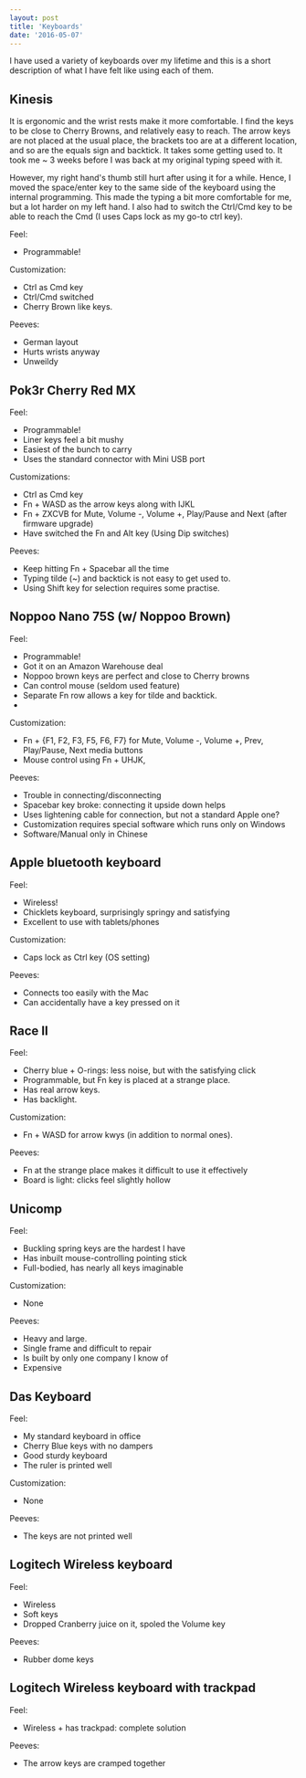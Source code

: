```yaml
---
layout: post
title: 'Keyboards'
date: '2016-05-07'
---
```


I have used a variety of keyboards over my lifetime and this is a short
description of what I have felt like using each of them.

## Kinesis

It is ergonomic and the wrist rests make it more comfortable. I find the keys
to be close to Cherry Browns, and relatively easy to reach. The arrow keys are
not placed at the usual place, the brackets too are at a different location,
and so are the equals sign and backtick. It takes some getting used to. It took
me ~ 3 weeks before I was back at my original typing speed with it.

However, my right hand's thumb still hurt after using it for a while. Hence,
I moved the space/enter key to the same side of the keyboard using the internal
programming. This made the typing a bit more comfortable for me, but a lot
harder on my left hand. I also had to switch the Ctrl/Cmd key to be able to
reach the Cmd (I uses Caps lock as my go-to ctrl key).

Feel:

 - Programmable!

Customization:

 - Ctrl as Cmd key
 - Ctrl/Cmd switched 
 - Cherry Brown like keys.

Peeves:

 - German layout
 - Hurts wrists anyway
 - Unweildy

## Pok3r Cherry Red MX

Feel:

 - Programmable!
 - Liner keys feel a bit mushy
 - Easiest of the bunch to carry
 - Uses the standard connector with Mini USB port

Customizations:

 - Ctrl as Cmd key
 - Fn + WASD as the arrow keys along with IJKL
 - Fn + ZXCVB for Mute, Volume -, Volume +, Play/Pause and Next (after firmware upgrade)
 - Have switched the Fn and Alt key (Using Dip switches)

Peeves:

 - Keep hitting Fn + Spacebar all the time
 - Typing tilde (~) and backtick is not easy to get used to.
 - Using Shift key for selection requires some practise.

## Noppoo Nano 75S (w/ Noppoo Brown)

Feel:

 - Programmable!
 - Got it on an Amazon Warehouse deal
 - Noppoo brown keys are perfect and close to Cherry browns
 - Can control mouse (seldom used feature)
 - Separate Fn row allows a key for tilde and backtick.
 - 

Customization:

 - Fn + {F1, F2, F3, F5, F6, F7} for Mute, Volume -, Volume +, Prev, Play/Pause, Next media buttons
 - Mouse control using Fn + UHJK, 

Peeves:

 - Trouble in connecting/disconnecting
 - Spacebar key broke: connecting it upside down helps
 - Uses lightening cable for connection, but not a standard Apple one?
 - Customization requires special software which runs only on Windows
 - Software/Manual only in Chinese

## Apple bluetooth keyboard

Feel:

 - Wireless!
 - Chicklets keyboard, surprisingly springy and satisfying
 - Excellent to use with tablets/phones

Customization:

 - Caps lock as Ctrl key (OS setting)

Peeves:
 - Connects too easily with the Mac
 - Can accidentally have a key pressed on it

## Race II

Feel:

 - Cherry blue + O-rings: less noise, but with the satisfying click
 - Programmable, but Fn key is placed at a strange place.
 - Has real arrow keys.
 - Has backlight.

Customization:

 - Fn + WASD for arrow kwys (in addition to normal ones).

Peeves:

 - Fn at the strange place makes it difficult to use it effectively
 - Board is light: clicks feel slightly hollow


## Unicomp

Feel:

 - Buckling spring keys are the hardest I have
 - Has inbuilt mouse-controlling pointing stick
 - Full-bodied, has nearly all keys imaginable 

Customization:
 
 - None

Peeves:

 - Heavy and large.
 - Single frame and difficult to repair
 - Is built by only one company I know of
 - Expensive

## Das Keyboard

Feel:
 
  - My standard keyboard in office
  - Cherry Blue keys with no dampers
  - Good sturdy keyboard
  - The ruler is printed well

Customization:

 - None

Peeves:

  - The keys are not printed well


## Logitech Wireless keyboard

Feel:

 - Wireless
 - Soft keys
 - Dropped Cranberry juice on it, spoled the Volume key

Peeves:

 - Rubber dome keys


## Logitech Wireless keyboard with trackpad

Feel:

 - Wireless + has trackpad: complete solution

Peeves:

 - The arrow keys are cramped together 

